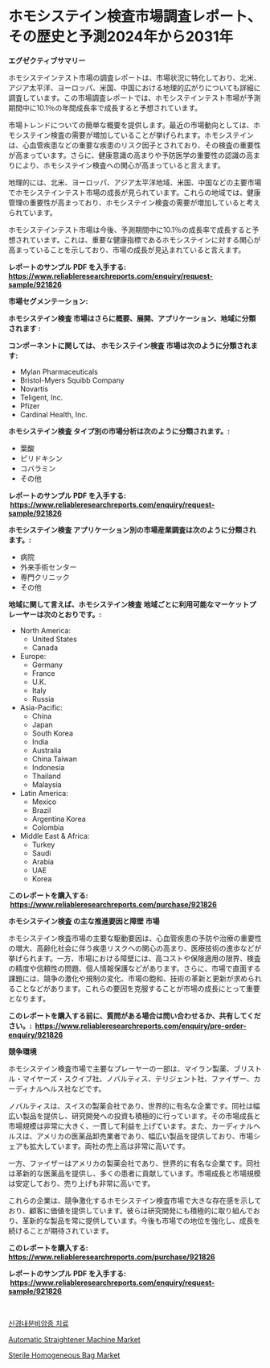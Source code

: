 <p><h1>ホモシステイン検査市場調査レポート、その歴史と予測2024年から2031年</h1></p><p><strong>エグゼクティブサマリー</strong></p>
<p><p>ホモシステインテスト市場の調査レポートは、市場状況に特化しており、北米、アジア太平洋、ヨーロッパ、米国、中国における地理的広がりについても詳細に調査しています。この市場調査レポートでは、ホモシステインテスト市場が予測期間中に10.1％の年間成長率で成長すると予想されています。</p><p>市場トレンドについての簡単な概要を提供します。最近の市場動向としては、ホモシステイン検査の需要が増加していることが挙げられます。ホモシステインは、心血管疾患などの重要な疾患のリスク因子とされており、その検査の重要性が高まっています。さらに、健康意識の高まりや予防医学の重要性の認識の高まりにより、ホモシステイン検査への関心が高まっていると言えます。</p><p>地理的には、北米、ヨーロッパ、アジア太平洋地域、米国、中国などの主要市場でホモシステインテスト市場の成長が見られています。これらの地域では、健康管理の重要性が高まっており、ホモシステイン検査の需要が増加していると考えられています。</p><p>ホモシステインテスト市場は今後、予測期間中に10.1％の成長率で成長すると予想されています。これは、重要な健康指標であるホモシステインに対する関心が高まっていることを示しており、市場の成長が見込まれていると言えます。</p></p>
<p><strong>レポートのサンプル PDF を入手する: <a href="https://www.reliableresearchreports.com/enquiry/request-sample/921826">https://www.reliableresearchreports.com/enquiry/request-sample/921826</a></strong></p>
<p><strong>市場セグメンテーション:</strong></p>
<p><strong> ホモシステイン検査 市場はさらに概要、展開、アプリケーション、地域に分類されます :</strong></p>
<p><strong>コンポーネントに関しては、 ホモシステイン検査 市場は次のように分類されます: &nbsp;</strong></p>
<p><ul><li>Mylan Pharmaceuticals</li><li>Bristol-Myers Squibb Company</li><li>Novartis</li><li>Teligent, Inc.</li><li>Pfizer</li><li>Cardinal Health, Inc.</li></ul></p>
<p><strong> ホモシステイン検査 タイプ別の市場分析は次のように分類されます。:</strong></p>
<p><ul><li>葉酸</li><li>ピリドキシン</li><li>コバラミン</li><li>その他</li></ul></p>
<p><strong>レポートのサンプル PDF を入手する: &nbsp;<a href="https://www.reliableresearchreports.com/enquiry/request-sample/921826">https://www.reliableresearchreports.com/enquiry/request-sample/921826</a></strong></p>
<p><strong> ホモシステイン検査 アプリケーション別の市場産業調査は次のように分類されます。:</strong></p>
<p><ul><li>病院</li><li>外来手術センター</li><li>専門クリニック</li><li>その他</li></ul></p>
<p><strong>地域に関して言えば、ホモシステイン検査 地域ごとに利用可能なマーケットプレーヤーは次のとおりです。:</strong></p>
<p><ul>
    <li>
        North America:
        <ul>
            <li>United States</li>
            <li>Canada</li>
        </ul>
    </li>
    <li>
        Europe:
        <ul>
            <li>Germany</li>
            <li>France</li>
            <li>U.K.</li>
            <li>Italy</li>
            <li>Russia</li>
        </ul>
    </li>
    <li>
        Asia-Pacific:
        <ul>
            <li>China</li>
            <li>Japan</li>
            <li>South Korea</li>
            <li>India</li>
            <li>Australia</li>
            <li>China Taiwan</li>
            <li>Indonesia</li>
            <li>Thailand</li>
            <li>Malaysia</li>
        </ul>
    </li>
    <li>
        Latin America:
        <ul>
            <li>Mexico</li>
            <li>Brazil</li>
            <li>Argentina Korea</li>
            <li>Colombia</li>
        </ul>
    </li>
    <li>
        Middle East & Africa:
        <ul>
            <li>Turkey</li>
            <li>Saudi</li>
            <li>Arabia</li>
            <li>UAE</li>
            <li>Korea</li>
        </ul>
    </li>
    </ul></p>
<p><strong>このレポートを購入する: &nbsp;<a href="https://www.reliableresearchreports.com/purchase/921826">https://www.reliableresearchreports.com/purchase/921826</a></strong></p>
<p><strong>ホモシステイン検査 の主な推進要因と障壁 市場</strong></p>
<p><p>ホモシステイン検査市場の主要な駆動要因は、心血管疾患の予防や治療の重要性の増大、高齢化社会に伴う疾患リスクへの関心の高まり、医療技術の進歩などが挙げられます。一方、市場における障壁には、高コストや保険適用の限界、検査の精度や信頼性の問題、個人情報保護などがあります。さらに、市場で直面する課題には、競争の激化や規制の変化、市場の飽和、技術の革新と更新が求められることなどがあります。これらの要因を克服することが市場の成長にとって重要となります。</p></p>
<p><strong>このレポートを購入する前に、質問がある場合は問い合わせるか、共有してください。:&nbsp; <a href="https://www.reliableresearchreports.com/enquiry/pre-order-enquiry/921826">https://www.reliableresearchreports.com/enquiry/pre-order-enquiry/921826</a></strong></p>
<p><strong>競争環境</strong></p>
<p><p>ホモシステイン検査市場で主要なプレーヤーの一部は、マイラン製薬、ブリストル・マイヤーズ・スクイブ社、ノバルティス、テリジェント社、ファイザー、カーディナルヘルス社などです。</p><p>ノバルティスは、スイスの製薬会社であり、世界的に有名な企業です。同社は幅広い製品を提供し、研究開発への投資も積極的に行っています。その市場成長と市場規模は非常に大きく、一貫して利益を上げています。また、カーディナルヘルスは、アメリカの医薬品卸売業者であり、幅広い製品を提供しており、市場シェアも拡大しています。両社の売上高は非常に高いです。</p><p>一方、ファイザーはアメリカの製薬会社であり、世界的に有名な企業です。同社は革新的な医薬品を提供し、多くの患者に貢献しています。市場成長と市場規模は安定しており、売り上げも非常に高いです。</p><p>これらの企業は、競争激化するホモシステイン検査市場で大きな存在感を示しており、顧客に価値を提供しています。彼らは研究開発にも積極的に取り組んでおり、革新的な製品を常に提供しています。今後も市場での地位を強化し、成長を続けることが期待されています。</p></p>
<p><strong>このレポートを購入する: &nbsp; <a href="https://www.reliableresearchreports.com/purchase/921826">https://www.reliableresearchreports.com/purchase/921826</a></strong></p>
<p><strong>レポートのサンプル PDF を入手する: &nbsp;<a href="https://www.reliableresearchreports.com/enquiry/request-sample/921826">https://www.reliableresearchreports.com/enquiry/request-sample/921826</a></strong><strong></strong></p>
<p>&nbsp;</p>
<p><p><a href="https://github.com/sougarounis/Market-Research-Report-List-2/blob/main/5740836182346.md">신경내분비암종 치료</a></p><p><a href="https://issuu.com/reportprime-2/docs/automatic-straightener-machine-market-size-2030.pp">Automatic Straightener Machine Market</a></p><p><a href="https://issuu.com/reportprime-2/docs/sterile-homogeneous-bag-market-size-2030.pptx">Sterile Homogeneous Bag Market</a></p></p>